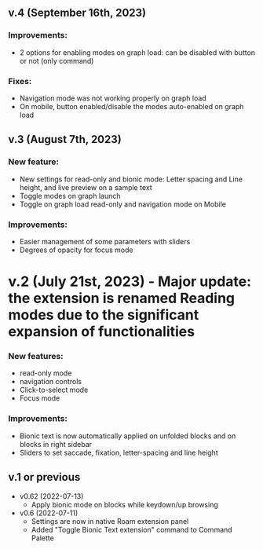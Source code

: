 ## v.4 (September 16th, 2023)
### Improvements:
  - 2 options for enabling modes on graph load: can be disabled with button or not (only command)
### Fixes:
  - Navigation mode was not working properly on graph load
  - On mobile, button enabled/disable the modes auto-enabled on graph load

## v.3 (August 7th, 2023)
### New feature:
  - New settings for read-only and bionic mode: Letter spacing and Line height, and live preview on a sample text
  - Toggle modes on graph launch
  - Toggle on graph load read-only and navigation mode on Mobile
### Improvements:
  - Easier management of some parameters with sliders
  - Degrees of opacity for focus mode
    
# v.2 (July 21st, 2023) - Major update: the extension is renamed **Reading modes** due to the significant expansion of functionalities
### New features:
  - read-only mode
  - navigation controls
  - Click-to-select mode
  - Focus mode
### Improvements:
  - Bionic text is now automatically applied on unfolded blocks and on blocks in right sidebar
  - Sliders to set saccade, fixation, letter-spacing and line height

## v.1 or previous
- v0.62 (2022-07-13)
  - Apply bionic mode on blocks while keydown/up browsing
- v0.6 (2022-07-11)
  - Settings are now in native Roam extension panel
  - Added "Toggle Bionic Text extension" command to Command Palette
